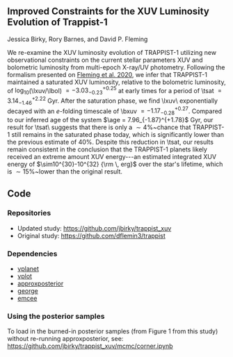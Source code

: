 ## Improved Constraints for the XUV Luminosity Evolution of Trappist-1

Jessica Birky, Rory Barnes, and David P. Fleming

We re-examine the XUV luminosity evolution of TRAPPIST-1 utilizing new observational constraints on the current stellar parameters XUV and bolometric luminosity from multi-epoch X-ray/UV photometry. Following the formalism presented on [Fleming et al. 2020](https://iopscience.iop.org/article/10.3847/1538-4357/ab77ad/meta), we infer that TRAPPIST-1 maintained a saturated XUV luminosity, relative to the bolometric luminosity, of $\log_{10}$(\lxuv/\lbol) $= -3.03_{-0.23}^{+0.25}$ at early times for a period of \tsat $= 3.14_{-1.46}^{+2.22}$ Gyr. After the saturation phase, we find \lxuv\ exponentially decayed with an $e$-folding timescale of \bxuv $= -1.17_{-0.28}^{+0.27}$. Compared to our inferred age of the system $\age = 7.96_{-1.87}^{+1.78}$ Gyr, our result for \tsat\ suggests that there is only a $\sim4\%$~chance that TRAPPIST-1 still remains in the saturated phase today, which is significantly lower than the previous estimate of 40\%. Despite this reduction in \tsat, our results remain consistent in the conclusion that the TRAPPIST-1 planets likely received an extreme amount XUV energy---an estimated integrated XUV energy of $\sim10^{30}-10^{32} {\rm \, erg}$ over the star's lifetime, which is $\sim15\%$~lower than the original result.

## Code

### Repositories

* Updated study: https://github.com/jbirky/trappist_xuv
* Original study: https://github.com/dflemin3/trappist

### Dependencies

* [vplanet](https://github.com/VirtualPlanetaryLaboratory/vplanet)
* [vplot](https://github.com/VirtualPlanetaryLaboratory/vplot)
* [approxposterior](https://github.com/dflemin3/approxposterior)
* [george](https://github.com/dfm/george)
* [emcee](https://github.com/dfm/emcee) 

### Using the posterior samples

To load in the burned-in posterior samples (from Figure 1 from this study) without re-running approxposterior, see:
https://github.com/jbirky/trappist_xuv/mcmc/corner.ipynb